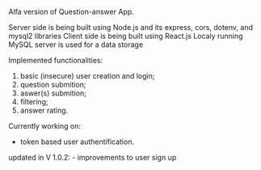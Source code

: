 Alfa version of Question-answer App.

Server side is being built using Node.js and its express, cors, dotenv, and mysql2 libraries
Client side is being built using React.js
Localy running MySQL server is used for a data storage

Implemented functionalities:

1. basic (insecure) user creation and login;
2. question submition;
3. aswer(s) submition;
4. filtering;
5. answer rating.

Currently working on:

-   token based user authentification.

updated in V 1.0.2: - improvements to user sign up
